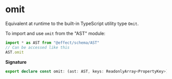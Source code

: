 # omit

Equivalent at runtime to the built-in TypeScript utility type `Omit`.

To import and use `omit` from the "AST" module:

```ts
import * as AST from "@effect/schema/AST"
// Can be accessed like this
AST.omit
```

**Signature**

```ts
export declare const omit: (ast: AST, keys: ReadonlyArray<PropertyKey>) => TypeLiteral | Transformation
```
